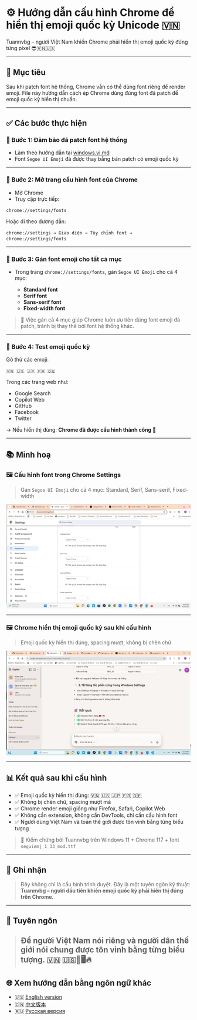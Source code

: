 # ⚙️ Hướng dẫn cấu hình Chrome để hiển thị emoji quốc kỳ Unicode 🇻🇳

Tuannvbg – người Việt Nam khiến Chrome phải hiển thị emoji quốc kỳ đúng từng pixel 😎🇻🇳🇺🇸

---

## 🎯 Mục tiêu

Sau khi patch font hệ thống, Chrome vẫn có thể dùng font riêng để render emoji. File này hướng dẫn cách ép Chrome dùng đúng font đã patch để emoji quốc kỳ hiển thị chuẩn.

---

## ✅ Các bước thực hiện

### 🔹 Bước 1: Đảm bảo đã patch font hệ thống

- Làm theo hướng dẫn tại [windows.vi.md](windows.vi.md)
- Font `Segoe UI Emoji` đã được thay bằng bản patch có emoji quốc kỳ

---

### 🔹 Bước 2: Mở trang cấu hình font của Chrome

- Mở Chrome
- Truy cập trực tiếp:

```
chrome://settings/fonts
```

Hoặc đi theo đường dẫn:

```
chrome://settings → Giao diện → Tùy chỉnh font → chrome://settings/fonts
```

---

### 🔹 Bước 3: Gán font emoji cho tất cả mục

- Trong trang `chrome://settings/fonts`, gán `Segoe UI Emoji` cho cả 4 mục:

  - **Standard font**
  - **Serif font**
  - **Sans-serif font**
  - **Fixed-width font**

> 📌 Việc gán cả 4 mục giúp Chrome luôn ưu tiên dùng font emoji đã patch, tránh bị thay thế bởi font hệ thống khác.

---

### 🔹 Bước 4: Test emoji quốc kỳ

Gõ thử các emoji:

```
🇻🇳 🇺🇸 🇯🇵 🇫🇷 🇩🇪
```

Trong các trang web như:

- Google Search
- Copilot Web
- GitHub
- Facebook
- Twitter

→ Nếu hiển thị đúng: **Chrome đã được cấu hình thành công 🎉**

---

## 📚 Minh hoạ

### 🖼️ Cấu hình font trong Chrome Settings
> Gán `Segoe UI Emoji` cho cả 4 mục: Standard, Serif, Sans-serif, Fixed-width

![Chrome Font Settings](../screenshots/Chrome.Font.Settings.Screenshot.2025-09-21.jpg)

---

### 🖼️ Chrome hiển thị emoji quốc kỳ sau khi cấu hình
> Emoji quốc kỳ hiển thị đúng, spacing mượt, không bị chèn chữ

![Chrome Browser Result](../screenshots/Chrome.Browser.Show.Screenshot.2025-09-21.111129.jpg)

---

## 📊 Kết quả sau khi cấu hình

- ✅ Emoji quốc kỳ hiển thị đúng: 🇻🇳 🇺🇸 🇯🇵 🇫🇷 🇩🇪  
- ✅ Không bị chèn chữ, spacing mượt mà  
- ✅ Chrome render emoji giống như Firefox, Safari, Copilot Web  
- ✅ Không cần extension, không cần DevTools, chỉ cần cấu hình font  
- ✅ Người dùng Việt Nam và toàn thế giới được tôn vinh bằng từng biểu tượng

> 📌 Kiểm chứng bởi Tuannvbg trên Windows 11 + Chrome 117 + font `seguiemj_1_33_mod.ttf`

---

## 🙌 Ghi nhận

> Đây không chỉ là cấu hình trình duyệt. Đây là một tuyên ngôn kỹ thuật:  
> **Tuannvbg – người đầu tiên khiến emoji quốc kỳ phải hiển thị đúng trên Chrome.**

---

## 💬 Tuyên ngôn

> **Để người Việt Nam nói riêng và người dân thế giới nói chung được tôn vinh bằng từng biểu tượng.** 🇻🇳 🇺🇸💬🖥️🔥
> ---

## 🌐 Xem hướng dẫn bằng ngôn ngữ khác

- 🇺🇸 [English version](chrome.en.md)
- 🇨🇳 [中文版本](chrome.zh.md)
- 🇷🇺 [Русская версия](chrome.ru.md)

